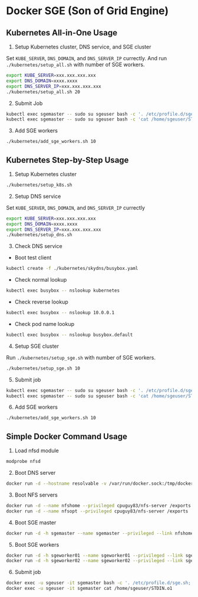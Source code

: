 Docker SGE (Son of Grid Engine)
====

Kubernetes All-in-One Usage
----
1. Setup Kubernetes cluster, DNS service, and SGE cluster

  Set `KUBE_SERVER`, `DNS_DOMAIN`, and `DNS_SERVER_IP` currectly.
  And run `./kubernetes/setup_all.sh` with number of SGE workers.
  ```bash
  export KUBE_SERVER=xxx.xxx.xxx.xxx
  export DNS_DOMAIN=xxxx.xxxx
  export DNS_SERVER_IP=xxx.xxx.xxx.xxx
  ./kubernetes/setup_all.sh 20
  ```

2. Submit Job

  ```bash
  kubectl exec sgemaster -- sudo su sgeuser bash -c '. /etc/profile.d/sge.sh; echo "/bin/hostname" | qsub'
  kubectl exec sgemaster -- sudo su sgeuser bash -c 'cat /home/sgeuser/STDIN.o1'
  ```

3. Add SGE workers

  ```bash
  ./kubernetes/add_sge_workers.sh 10
  ```

Kubernetes Step-by-Step Usage
----
1. Setup Kubernetes cluster

  ```bash
  ./kubernetes/setup_k8s.sh
  ```

2. Setup DNS service

  Set `KUBE_SERVER`, `DNS_DOMAIN`, and `DNS_SERVER_IP` currectly
  ```bash
  export KUBE_SERVER=xxx.xxx.xxx.xxx
  export DNS_DOMAIN=xxxx.xxxx
  export DNS_SERVER_IP=xxx.xxx.xxx.xxx
  ./kubernetes/setup_dns.sh
  ```

3. Check DNS service
  * Boot test client

  ```bash
  kubectl create -f ./kubernetes/skydns/busybox.yaml
  ```

  * Check normal lookup

  ```bash
  kubectl exec busybox -- nslookup kubernetes
  ```

  * Check reverse lookup
  ```bash
  kubectl exec busybox -- nslookup 10.0.0.1
  ```

  * Check pod name lookup

  ```bash
  kubectl exec busybox -- nslookup busybox.default
  ```

4. Setup SGE cluster

  Run `./kubernetes/setup_sge.sh` with number of SGE workers.
  ```bash
  ./kubernetes/setup_sge.sh 10
  ```

5. Submit job

  ```bash
  kubectl exec sgemaster -- sudo su sgeuser bash -c '. /etc/profile.d/sge.sh; echo "/bin/hostname" | qsub'
  kubectl exec sgemaster -- sudo su sgeuser bash -c 'cat /home/sgeuser/STDIN.o1'
  ```

6. Add SGE workers

  ```bash
  ./kubernetes/add_sge_workers.sh 10
  ```

Simple Docker Command Usage
----
1. Load nfsd module

  ```bash
  modprobe nfsd
  ```

2. Boot DNS server

  ```bash
  docker run -d --hostname resolvable -v /var/run/docker.sock:/tmp/docker.sock -v /etc/resolv.conf:/tmp/resolv.conf mgood/resolvable
  ```

3. Boot NFS servers

  ```bash
  docker run -d --name nfshome --privileged cpuguy83/nfs-server /exports
  docker run -d --name nfsopt --privileged cpuguy83/nfs-server /exports
  ```

4. Boot SGE master

  ```bash
  docker run -d -h sgemaster --name sgemaster --privileged --link nfshome:nfshome --link nfsopt:nfsopt wtakase/sge-master
  ```

5. Boot SGE workers

  ```bash
  docker run -d -h sgeworker01 --name sgeworker01 --privileged --link sgemaster:sgemaster --link nfshome:nfshome --link nfsopt:nfsopt wtakase/sge-worker
  docker run -d -h sgeworker02 --name sgeworker02 --privileged --link sgemaster:sgemaster --link nfshome:nfshome --link nfsopt:nfsopt wtakase/sge-worker
  ```

6. Submit job

  ```bash
  docker exec -u sgeuser -it sgemaster bash -c '. /etc/profile.d/sge.sh; echo "/bin/hostname" | qsub'
  docker exec -u sgeuser -it sgemaster cat /home/sgeuser/STDIN.o1
  ```
